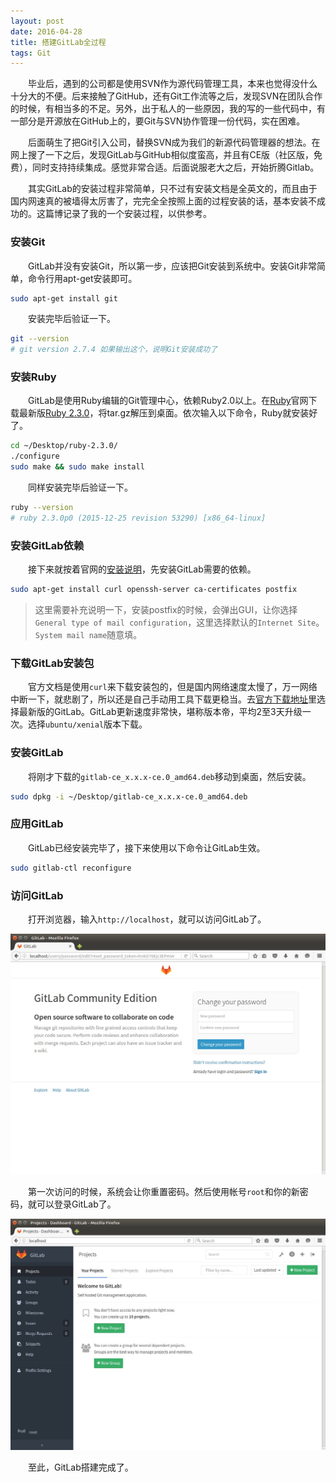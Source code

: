 ```yaml
---
layout: post
date: 2016-04-28
title: 搭建GitLab全过程
tags: Git
---
```

　　毕业后，遇到的公司都是使用SVN作为源代码管理工具，本来也觉得没什么十分大的不便。后来接触了GitHub，还有Git工作流等之后，发现SVN在团队合作的时候，有相当多的不足。另外，出于私人的一些原因，我的写的一些代码中，有一部分是开源放在GitHub上的，要Git与SVN协作管理一份代码，实在困难。

　　后面萌生了把Git引入公司，替换SVN成为我们的新源代码管理器的想法。在网上搜了一下之后，发现GitLab与GitHub相似度蛮高，并且有CE版（社区版，免费），同时支持持续集成。感觉非常合适。后面说服老大之后，开始折腾Gitlab。

　　其实GitLab的安装过程非常简单，只不过有安装文档是全英文的，而且由于国内网速真的被墙得太厉害了，完完全全按照上面的过程安装的话，基本安装不成功的。这篇博记录了我的一个安装过程，以供参考。

### 安装Git
　　GitLab并没有安装Git，所以第一步，应该把Git安装到系统中。安装Git非常简单，命令行用apt-get安装即可。

```bash
sudo apt-get install git
```
　　安装完毕后验证一下。

```bash
git --version
# git version 2.7.4 如果输出这个，说明Git安装成功了
```

### 安装Ruby
　　GitLab是使用Ruby编辑的Git管理中心，依赖Ruby2.0以上。在[Ruby](http://www.ruby-lang.org/en/)官网下载最新版[Ruby 2.3.0](https://cache.ruby-lang.org/pub/ruby/2.3/ruby-2.3.0.tar.gz)，将tar.gz解压到桌面。依次输入以下命令，Ruby就安装好了。

```bash
cd ~/Desktop/ruby-2.3.0/
./configure
sudo make && sudo make install
```
　　同样安装完毕后验证一下。

```bash
ruby --version
# ruby 2.3.0p0 (2015-12-25 revision 53290) [x86_64-linux]
```
### 安装GitLab依赖
　　接下来就按着官网的[安装说明](https://about.gitlab.com/downloads/#ubuntu1604)，先安装GitLab需要的依赖。

```bash
sudo apt-get install curl openssh-server ca-certificates postfix
```

> 这里需要补充说明一下，安装postfix的时候，会弹出GUI，让你选择`General type of mail configuration`，这里选择默认的`Internet Site`。`System mail name`随意填。

### 下载GitLab安装包
　　官方文档是使用`curl`来下载安装包的，但是国内网络速度太慢了，万一网络中断一下，就悲剧了，所以还是自己手动用工具下载更稳当。去[官方下载地址](https://packages.gitlab.com/gitlab/gitlab-ce)里选择最新版的GitLab。GitLab更新速度非常快，堪称版本帝，平均2至3天升级一次。选择`ubuntu/xenial`版本下载。

### 安装GitLab
　　将刚才下载的`gitlab-ce_x.x.x-ce.0_amd64.deb`移动到桌面，然后安装。

```bash
sudo dpkg -i ~/Desktop/gitlab-ce_x.x.x-ce.0_amd64.deb
```

### 应用GitLab
　　GitLab已经安装完毕了，接下来使用以下命令让GitLab生效。

```bash
sudo gitlab-ctl reconfigure
```

### 访问GitLab
　　打开浏览器，输入`http://localhost`，就可以访问GitLab了。

![2016-04-28-change_password](/assets/blog/2016-04-28-change_password.png)

　　第一次访问的时候，系统会让你重置密码。然后使用帐号`root`和你的新密码，就可以登录GitLab了。

![2016-04-28-gitlab_home](/assets/blog/2016-04-28-gitlab_home.png)

　　至此，GitLab搭建完成了。

